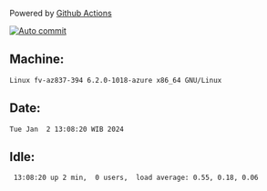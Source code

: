 Powered by [Github Actions](https://github.com/features/actions)

[![Auto commit](https://github.com/hiage/workstation/workflows/Auto%20commit/badge.svg)](https://github.com/hiage/workstation/actions?query=workflow%3A%22Auto+commit%22)

## Machine:
```
Linux fv-az837-394 6.2.0-1018-azure x86_64 GNU/Linux
```
## Date:
```
Tue Jan  2 13:08:20 WIB 2024
```
## Idle:
```
 13:08:20 up 2 min,  0 users,  load average: 0.55, 0.18, 0.06
```
